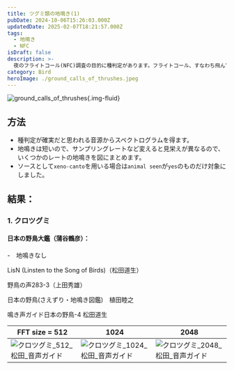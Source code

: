 ```yaml
---
title: ツグミ類の地鳴き(1)
pubDate: 2024-10-06T15:26:03.000Z
updatedDate: 2025-02-07T18:21:57.000Z
tags:
  - 地鳴き
  - NFC
isDraft: false
description: >-
  夜のフライトコール(NFC)調査の目的に種判定があります。フライトコール、すなわち飛んでいる時の地鳴きと、いわゆる（止まっている時の）地鳴きと日本さんの鳥でどこまで同じか検証された研究はないと思います。それを前提として、現在入手できるのは止まっている時に発した地鳴きだろうと思われるので、この声の特徴を調べてみたいと思います。今回はツグミ類の1回目です。
category: Bird
heroImage: ./ground_calls_of_thrushes.jpeg
---
```




![ground_calls_of_thrushes](https://object-storage.tyo2.conoha.io/v1/nc_2520d9a1_blog-astro-assets/blog-astro-assets/ground_calls_of_thrushes.jpeg){.img-fluid}

## 方法

- 種判定が確実だと思われる音源からスペクトログラムを得ます。
- 地鳴きは短いので、サンプリングレートなど変えると見栄えが異なるので、いくつかのレートの地鳴きを図にまとめます。
- ソースとして`xeno-canto`を用いる場合は`animal seen`が`yes`のものだけ対象にしました。

## 結果：

### 1. クロツグミ

#### 日本の野鳥大鑑（蒲谷鶴彦）：

-　地鳴きなし

LisN (Linsten to the Song of Birds)（松田道生）



野鳥の声283-3（上田秀雄）



日本の野鳥(さえずり・地鳴き図鑑)　植田睦之

鳴き声ガイド日本の野鳥-4  松田道生

| FFT size = 512                                               | 1024                                                         | 2048                                                         |
| ------------------------------------------------------------ | ------------------------------------------------------------ | ------------------------------------------------------------ |
| ![クロツグミ_512_松田_音声ガイド](https://object-storage.tyo2.conoha.io/v1/nc_2520d9a1_blog-astro-assets/blog-astro-assets/クロツグミ_512_松田_音声ガイドx1200.png) | ![クロツグミ_1024_松田_音声ガイド](https://object-storage.tyo2.conoha.io/v1/nc_2520d9a1_blog-astro-assets/blog-astro-assets/クロツグミ_1024_松田_音声ガイドx1200.png) | ![クロツグミ_2048_松田_音声ガイド](https://object-storage.tyo2.conoha.io/v1/nc_2520d9a1_blog-astro-assets/blog-astro-assets/クロツグミ_2048_松田_音声ガイドx1200.png) |

